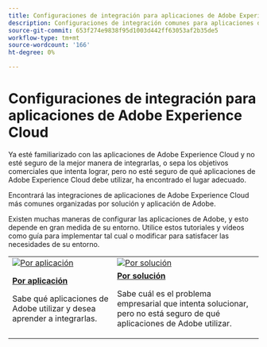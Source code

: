 ```yaml
---
title: Configuraciones de integración para aplicaciones de Adobe Experience Cloud
description: Configuraciones de integración comunes para aplicaciones de Adobe Experience Cloud.
source-git-commit: 653f274e9838f95d1003d442ff63053af2b35de5
workflow-type: tm+mt
source-wordcount: '166'
ht-degree: 0%

---
```



# Configuraciones de integración para aplicaciones de Adobe Experience Cloud

Ya esté familiarizado con las aplicaciones de Adobe Experience Cloud y no esté seguro de la mejor manera de integrarlas, o sepa los objetivos comerciales que intenta lograr, pero no esté seguro de qué aplicaciones de Adobe Experience Cloud debe utilizar, ha encontrado el lugar adecuado.

Encontrará las integraciones de aplicaciones de Adobe Experience Cloud más comunes organizadas por solución y aplicación de Adobe.

Existen muchas maneras de configurar las aplicaciones de Adobe, y esto depende en gran medida de su entorno.  Utilice estos tutoriales y vídeos como guía para implementar tal cual o modificar para satisfacer las necesidades de su entorno.

<table>
<tr>
   <td>
      <a  href="./integrations-between-applications/overview.md"><img alt="Por aplicación" src="https://cdn.experienceleague.adobe.com/thumb/by-product.png"/></a>
   </td>
   <td>
      <a  href="./solution-categories/overview.md"><img alt="Por solución" src="https://cdn.experienceleague.adobe.com/thumb/by-solution.png"/></a>
   </td>  
</tr>
<tr>
   <td>
      <div><strong><a href="./integrations-between-applications/overview.md">Por aplicación</a></strong></div>
      <p>
        Sabe qué aplicaciones de Adobe utilizar y desea aprender a integrarlas.
      </p>
   </td>
   <td>
      <div><strong><a href="./solution-categories/overview.md">Por solución</a></strong></div>
      <p>
        Sabe cuál es el problema empresarial que intenta solucionar, pero no está seguro de qué aplicaciones de Adobe utilizar.
      </p>
   </td>  
</tr>   
</table>
